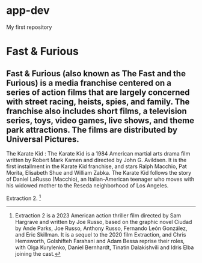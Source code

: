 # app-dev
My first repository

# Fast & Furious
## Fast & Furious (also known as The Fast and the Furious) is a media franchise centered on a series of action films that are largely concerned with street racing, heists, spies, and family. The franchise also includes short films, a television series, toys, video games, live shows, and theme park attractions. The films are distributed by Universal Pictures.

  The Karate Kid
: The Karate Kid is a 1984 American martial arts drama film written by Robert Mark Kamen and directed by John G. Avildsen. It is the first installment in the Karate Kid franchise, and stars Ralph Macchio, Pat Morita, Elisabeth Shue and William Zabka. The Karate Kid follows the story of Daniel LaRusso (Macchio), an Italian-American teenager who moves with his widowed mother to the Reseda neighborhood of Los Angeles.

Extraction 2. [^1]

[^1]: Extraction 2 is a 2023 American action thriller film directed by Sam Hargrave and written by Joe Russo, based on the graphic novel Ciudad by Ande Parks, Joe Russo, Anthony Russo, Fernando León González, and Eric Skillman. It is a sequel to the 2020 film Extraction, and Chris Hemsworth, Golshifteh Farahani and Adam Bessa reprise their roles, with Olga Kurylenko, Daniel Bernhardt, Tinatin Dalakishvili and Idris Elba joining the cast.
